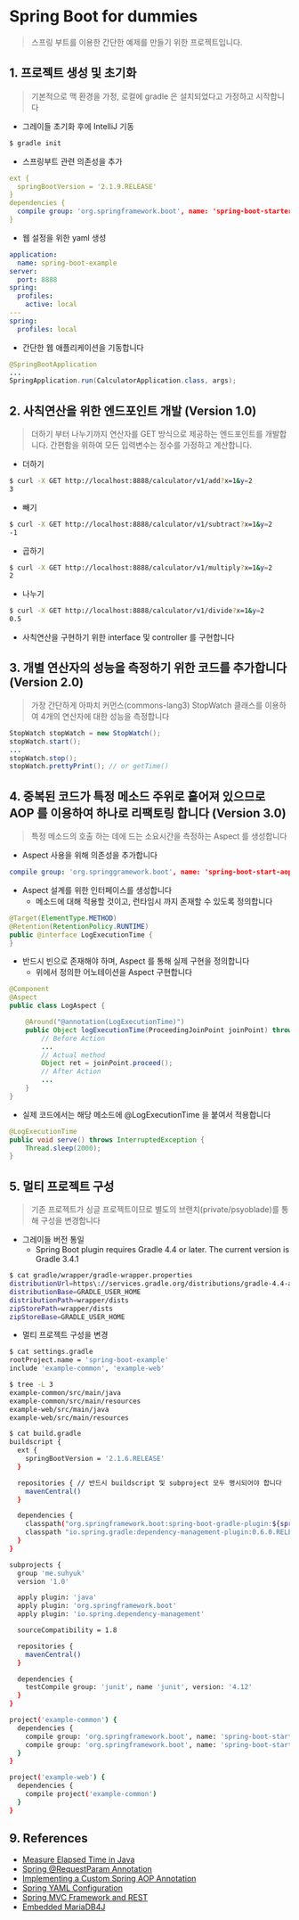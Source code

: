 # Spring Boot for dummies
> 스프링 부트를 이용한 간단한 예제를 만들기 위한 프로젝트입니다.

## 1. 프로젝트 생성 및 초기화
> 기본적으로 맥 환경을 가정, 로컬에 gradle 은 설치되었다고 가정하고 시작합니다
* 그레이들 초기화 후에 IntelliJ 기동
```bash
$ gradle init
```
* 스프링부트 관련 의존성을 추가
```yaml
ext {
  springBootVersion = '2.1.9.RELEASE'
}
dependencies {
  compile group: 'org.springframework.boot', name: 'spring-boot-starter-web', version: springBootVersion
}
```
* 웹 설정을 위한 yaml 생성
```yaml
application:
  name: spring-boot-example
server:
  port: 8888
spring:
  profiles:
    active: local
---
spring:
  profiles: local
```
* 간단한 웹 애플리케이션을 기동합니다
```java
@SpringBootApplication
...
SpringApplication.run(CalculatorApplication.class, args);
```

## 2. 사칙연산을 위한 엔드포인트 개발 (Version 1.0)
> 더하기 부터 나누기까지 연산자를 GET 방식으로 제공하는 엔드포인트를 개발합니다. 간편함을 위하여 모든 입력변수는 정수를 가정하고 계산합니다.
* 더하기 
```bash
$ curl -X GET http://localhost:8888/calculator/v1/add?x=1&y=2
3
```
* 빼기
```bash
$ curl -X GET http://localhost:8888/calculator/v1/subtract?x=1&y=2
-1
```
* 곱하기
```bash
$ curl -X GET http://localhost:8888/calculator/v1/multiply?x=1&y=2
2
```
* 나누기
```bash
$ curl -X GET http://localhost:8888/calculator/v1/divide?x=1&y=2
0.5
```
* 사칙연산을 구현하기 위한 interface 및 controller 를 구현합니다


## 3. 개별 연산자의 성능을 측정하기 위한 코드를 추가합니다 (Version 2.0)
> 가장 간단하게 아파치 커먼스(commons-lang3) StopWatch 클래스를 이용하여 4개의 연산자에 대한 성능을 측정합니다 
```java
StopWatch stopWatch = new StopWatch();
stopWatch.start();
...
stopWatch.stop();
stopWatch.prettyPrint(); // or getTime()
```

## 4. 중복된 코드가 특정 메소드 주위로 흩어져 있으므로 AOP 를 이용하여 하나로 리팩토링 합니다 (Version 3.0)
> 특정 메소드의 호출 하는 데에 드는 소요시간을 측정하는 Aspect 를 생성합니다
* Aspect 사용을 위해 의존성을 추가합니다
```yaml
compile group: 'org.springgramework.boot', name: 'spring-boot-start-aop', version: '2.1.9.RELEASE'
```
* Aspect 설계를 위한 인터페이스를 생성합니다
  - 메소드에 대해 적용할 것이고, 런타임시 까지 존재할 수 있도록 정의합니다 
```java
@Target(ElementType.METHOD)
@Retention(RetentionPolicy.RUNTIME)
public @interface LogExecutionTime {
}
```
* 반드시 빈으로 존재해야 하며, Aspect 를 통해 실제 구현을 정의합니다
  - 위에서 정의한 어노테이션을 Aspect 구현합니다
```java
@Component
@Aspect
public class LogAspect {

    @Around("@annotation(LogExecutionTime)")
    public Object logExecutionTime(ProceedingJoinPoint joinPoint) throws Throwable {
        // Before Action
        ...
        // Actual method
        Object ret = joinPoint.proceed();
        // After Action
        ...
    }
}
```
* 실제 코드에서는 해당 메소드에 @LogExecutionTime 을 붙여서 적용합니다
```java
@LogExecutionTime
public void serve() throws InterruptedException {
    Thread.sleep(2000);
}
```

## 5. 멀티 프로젝트 구성
> 기존 프로젝트가 싱글 프로젝트이므로 별도의 브랜치(private/psyoblade)를 통해 구성을 변경합니다

* 그레이들 버전 통일
  - Spring Boot plugin requires Gradle 4.4 or later. The current version is Gradle 3.4.1
```bash
$ cat gradle/wrapper/gradle-wrapper.properties
distributionUrl=https\://services.gradle.org/distributions/gradle-4.4-all.zip
distributionBase=GRADLE_USER_HOME
distributionPath=wrapper/dists
zipStorePath=wrapper/dists
zipStoreBase=GRADLE_USER_HOME
```


* 멀티 프로젝트 구성을 변경
```bash
$ cat settings.gradle
rootProject.name = 'spring-boot-example'
include 'example-common', 'example-web'

$ tree -L 3
example-common/src/main/java
example-common/src/main/resources
example-web/src/main/java
example-web/src/main/resources

$ cat build.gradle
buildscript {
  ext {
    springBootVersion = '2.1.6.RELEASE'
  }

  repositories { // 반드시 buildscript 및 subproject 모두 명시되어야 합니다
    mavenCentral()
  }

  dependencies {
    classpath("org.springframework.boot:spring-boot-gradle-plugin:${springBootVersion}")
    classpath "io.spring.gradle:dependency-management-plugin:0.6.0.RELEASE"
  }
}

subprojects {
  group 'me.suhyuk'
  version '1.0'

  apply plugin: 'java'
  apply plugin: 'org.springframework.boot'
  apply plugin: 'io.spring.dependency-management'

  sourceCompatibility = 1.8

  repositories {
    mavenCentral()
  }

  dependencies {
    testCompile group: 'junit', name 'junit', version: '4.12'
  }
}

project('example-common') {
  dependencies {
    compile group: 'org.springframework.boot', name: 'spring-boot-starter-web', version: springBootVersion
    compile group: 'org.springframework.boot', name: 'spring-boot-starter-aop', version: springBootVersion
  }
}

project('example-web') {
  dependencies {
    compile project('example-common')
  }
}
```




## 9. References
* [Measure Elapsed Time in Java](https://www.baeldung.com/java-measure-elapsed-time)
* [Spring @RequestParam Annotation](https://www.baeldung.com/spring-request-param)
* [Implementing a Custom Spring AOP Annotation](https://www.baeldung.com/spring-aop-annotation)
* [Spring YAML Configuration](https://www.baeldung.com/spring-yaml)
* [Spring MVC Framework and REST](https://www.genuitec.com/spring-frameworkrestcontroller-vs-controller/)
* [Embedded MariaDB4J](https://github.com/vorburger/MariaDB4j)
